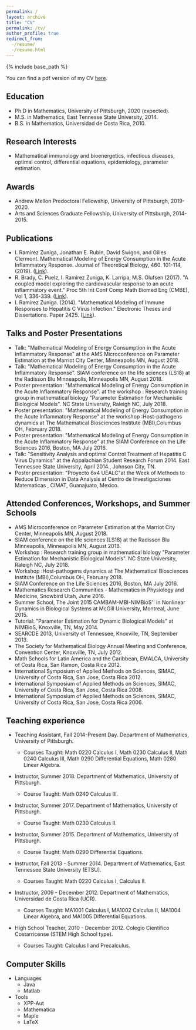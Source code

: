 ```yaml
---
permalink: /
layout: archive
title: "CV"
permalink: /cv/
author_profile: true
redirect_from:
  -/resume/
  -/resume.html
---
```



{% include base_path %}

You can find a pdf version of my CV [here](https://ivanrazu.github.io/files/CVIvanRamirez.pdf).


## Education
* Ph.D in Mathematics, University of Pittsburgh, 2020 (expected).
* M.S. in Mathematics, East Tennesse State University, 2014.
* B.S. in Mathematics, Universidad de Costa Rica, 2010.

## Research Interests
* Mathematical immunology and bioenergetics, infectious diseases, optimal control, differential equations,
epidemiology, parameter estimation.
 
## Awards
* Andrew Mellon Predoctoral Fellowship, University of Pittsburgh, 2019-2020.
* Arts and Sciences Graduate Fellowship, University of Pittsburgh, 2014-2015.
  
## Publications
* I. Ramirez Zuniga, Jonathan E. Rubin, David Swigon, and Gilles Clermont. Mathematical Modeling of Energy Consumption in the Acute Inflammatory Response. Journal of Theoretical Biology, 460. 101-114, (2019).
([Link](https://www.sciencedirect.com/science/article/pii/S0022519318304120)).
* R. Brady, C. Puelz, I. Ramirez Zuniga, K. Larripa, M.S. Olufsen (2017). "A coupled model exploring the cardiovascular response to an acute inflammatory event." Proc 5th Int Conf Comp Math Biomed Eng (CMBE), Vol 1, 336-339. ([Link](http://www.compbiomed.net/2017/cmbe-proceedings.htm)).
* I. Ramirez Zuniga. (2014). "Mathematical Modeling of Immune Responses to Hepatitis C Virus Infection." Electronic Theses and Dissertations. Paper 2425. ([Link](https://dc.etsu.edu/etd/2425)).

## Talks and Poster Presentations
* Talk: "Mathematical Modeling of Energy Consumption in the Acute Inflammatory Response" at the AMS Microconference on Parameter Estimation at the Marriot City Center, Minneapolis MN, August 2018.
* Talk: "Mathematical Modeling of Energy Consumption in the Acute Inflammatory Response". SIAM conference on the life sciences (LS18) at the Radisson Blu Minneapolis, Minneapolis MN, August 2018.
* Poster presentation: "Mathematical Modeling of Energy Consumption in the Acute Inflammatory Response". at the workshop : Research training group in mathematical biology "Parameter Estimation for Mechanistic Biological Models". NC State University, Raleigh NC, July 2018.
* Poster presentation: "Mathematical Modeling of Energy Consumption in the Acute Inflammatory Response" at the workshop :Host-pathogens dynamics at The Mathematical Biosciences Institute (MBI),Columbus OH, February 2018.
* Poster presentation: "Mathematical Modeling of Energy Consumption in the Acute Inflammatory Response" at the SIAM Conference on the Life Sciences 2016, Boston, MA July 2016.
* Talk: "Sensitivity Analysis and optimal Control Treatment of Hepatitis C Virus Dynamics" at the Appalachian Student Research Forum 2014. East Tennessee State University, April 2014., Johnson City, TN.
* Poster presentation: "Proyecto 6x4 UEALC"at the Week of Methods to Reduce Dimension in Data Analysis at Centro de Investigaciones Matematicas , CIMAT, Guanajuato, Mexico.
  
## Attended Conferences, Workshops, and Summer Schools
 * AMS Microconference on Parameter Estimation at the Marriot City Center, Minneapolis MN, August 2018.
 * SIAM conference on the life sciences (LS18) at the Radisson Blu Minneapolis, Minneapolis MN, August 2018.
 * Workshop : Research training group in mathematical biology "Parameter Estimation for Mechanistic Biological Models". NC State University, Raleigh NC, July 2018.
 * Workshop :Host-pathogens dynamics at The Mathematical Biosciences Institute (MBI),Columbus OH, February 2018.
 *  SIAM Conference on the Life Sciences 2016, Boston, MA July 2016.
 *  Mathematics Research Communities - Mathematics in Physiology and Medicine, Snowbird Utah, June 2016.
 *  Summer School, The Joint 2015 CAMBAM-MBI-NIMBioS'' in Nonlinear Dynamics in Biological Systems at McGill University, Montreal, June 2015.
 *  Tutorial: "Parameter Estimation for Dynamic Biological Models" at NIMBioS, Knoxville, TN, May 2014.
 *  SEARCDE 2013, University of Tennessee, Knoxville, TN, September 2013.
 *  The Society for Mathematical Biology Annual Meeting and Conference, Convention Center, Knoxville, TN, July 2012.
 *  Math Schools for Latin America and the Caribbean, EMALCA, University of Costa Rica, San Ramon, Costa Rica 2012.
 * International Symposium of Applied Methods on Sciences, SIMAC, University of Costa Rica, San Jose, Costa Rica 2012.
 * International Symposium of Applied Methods on Sciences, SIMAC, University of Costa Rica, San Jose, Costa Rica 2008.
 * International Symposium of Applied Methods on Sciences, SIMAC, University of Costa Rica, San Jose, Costa Rica 2006.
 
## Teaching experience
* Teaching Assistant, Fall 2014-Present Day. Department of Mathematics, University of Pittsburgh.
   * Courses Taught: Math 0220 Calculus I, Math 0230 Calculus II, Math 0240 Calculus III, Math 0290 Differential Equations, Math 0280 Linear Algebra.
  
* Instructor, Summer 2018. Department of Mathematics, University of Pittsburgh.    
   * Course Taught: Math 0240 Calculus III. 
  
* Instructor, Summer 2017. Department of Mathematics, University of Pittsburgh.
   * Course Taught: Math 0230 Calculus II. 

* Instructor, Summer 2015.  Department of Mathematics, University of Pittsburgh.
   * Course Taught: Math 0290 Differential Equations. 

* Instructor, Fall 2013 - Summer 2014. Department of Mathematics, East Tennessee State University (ETSU).
   * Courses Taught: Math 0220 Calculus I, Calculus II.
  
* Instructor, 2009 - December 2012. Department of Mathematics, Universidad de Costa Rica (UCR).
   * Courses Taught: MA1001 Calculus I, MA1002 Calculus II, MA1004 Linear Algebra, and MA1005 Differential Equations.

* High School Teacher, 2010 - December 2012. Colegio Cientifico Costarricense (STEM High School type).
   * Courses Taught: Calculus I and Precalculus.
 
## Computer Skills
* Languages 
  * Java
  * Matlab
* Tools
  * XPP-Aut
  * Mathematica
  * Maple
  * LaTeX
  


